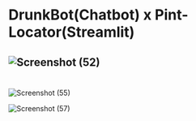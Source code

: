 # DrunkBot(Chatbot) x Pint-Locator(Streamlit)
## ![Screenshot (52)](https://user-images.githubusercontent.com/80455832/122505976-fd800d00-d02f-11eb-98a9-59ade9ff72b0.png)


#
![Screenshot (55)](https://user-images.githubusercontent.com/80455832/122506485-04f3e600-d031-11eb-9c50-7134c59b024e.png)


![Screenshot (57)](https://user-images.githubusercontent.com/80455832/122506481-032a2280-d031-11eb-9102-7ff1bba591e3.png)


